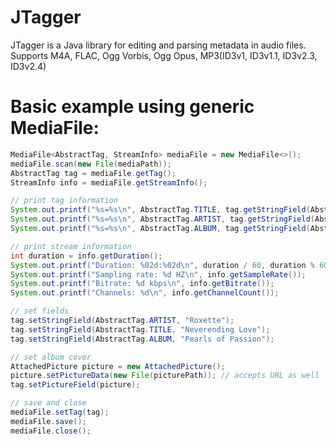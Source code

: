 # JTagger
JTagger is a Java library for editing and parsing metadata in audio files. Supports M4A, FLAC, Ogg Vorbis, Ogg Opus, MP3(ID3v1, ID3v1.1, ID3v2.3, ID3v2.4)
# Basic example using generic MediaFile: 
```java
MediaFile<AbstractTag, StreamInfo> mediaFile = new MediaFile<>();
mediaFile.scan(new File(mediaPath));
AbstractTag tag = mediaFile.getTag();
StreamInfo info = mediaFile.getStreamInfo();

// print tag information
System.out.printf("%s=%s\n", AbstractTag.TITLE, tag.getStringField(AbstractTag.TITLE));
System.out.printf("%s=%s\n", AbstractTag.ARTIST, tag.getStringField(AbstractTag.ARTIST));
System.out.printf("%s=%s\n", AbstractTag.ALBUM, tag.getStringField(AbstractTag.ALBUM));

// print stream information
int duration = info.getDuration();
System.out.printf("Duration: %02d:%02d\n", duration / 60, duration % 60);
System.out.printf("Sampling rate: %d HZ\n", info.getSampleRate());
System.out.printf("Bitrate: %d kbps\n", info.getBitrate());
System.out.printf("Channels: %d\n", info.getChannelCount());

// set fields
tag.setStringField(AbstractTag.ARTIST, "Roxette");
tag.setStringField(AbstractTag.TITLE, "Neverending Love");
tag.setStringField(AbstractTag.ALBUM, "Pearls of Passion");

// set album cover
AttachedPicture picture = new AttachedPicture();
picture.setPictureData(new File(picturePath)); // accepts URL as well
tag.setPictureField(picture);

// save and close
mediaFile.setTag(tag);
mediaFile.save();
mediaFile.close();
```

